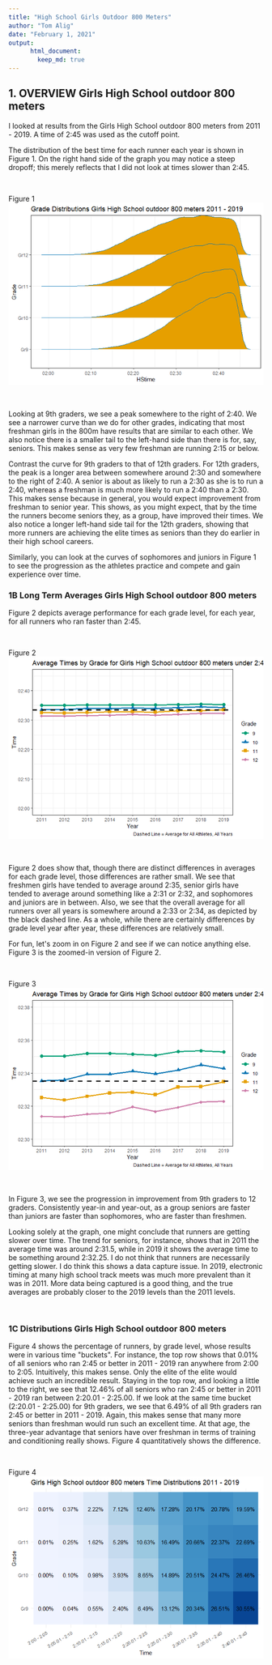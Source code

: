 ```yaml
---
title: "High School Girls Outdoor 800 Meters"
author: "Tom Alig"
date: "February 1, 2021"
output:
      html_document:
        keep_md: true
---
```













## **1. OVERVIEW Girls High School outdoor 800 meters**    

I looked at results from the Girls High School outdoor 800 meters from 2011 - 2019. A time of 2:45 was used as the cutoff point. 

The  distribution of the best time for each runner each year is shown in Figure 1. On the right hand side of the graph you may notice a steep dropoff; this merely reflects that I did not look at times slower than 2:45.

<br>  

Figure 1  
![](book_draft_v1_files/figure-html/unnamed-chunk-3-1.png)<!-- -->


<br>  


Looking at 9th graders, we see a peak somewhere to the right of 2:40. We see a narrower curve than we do for other grades, indicating that most freshman girls in the 800m have results that are similar to each other. We also notice there is a smaller tail to the left-hand side than there is for, say, seniors. This makes sense as very few freshman are running 2:15 or below.

Contrast the curve for 9th graders to that of 12th graders. For 12th graders, the peak is a longer area between somewhere around 2:30 and somewhere to the right of 2:40. A senior is about as likely to run a 2:30 as she is to run a 2:40, whereas a freshman is much more likely to run a 2:40 than a 2:30. This makes sense because in general, you would expect improvement from freshman to senior year. This shows, as you might expect, that by the time the runners become seniors they, as a group, have improved their times. We also notice a longer left-hand side tail for the 12th graders, showing that more runners are achieving the elite times as seniors than they do earlier in their high school careers.

Similarly, you can look at the curves of sophomores and juniors in Figure 1 to see the progression as the athletes practice and compete and gain experience over time.


### **1B Long Term Averages Girls High School outdoor 800 meters**    

Figure 2 depicts average performance for each grade level, for each year, for all runners who ran faster than 2:45. 

<br>  

Figure 2  
![](book_draft_v1_files/figure-html/unnamed-chunk-4-1.png)<!-- -->


<br>  


Figure 2 does show that, though there are distinct differences in averages for each grade level, those differences are rather small. We see that freshmen girls have tended to average around 2:35, senior girls have tended to average around something like a 2:31 or 2:32, and sophomores and juniors are in between. Also, we see that the overall average for all runners over all years is somewhere around a 2:33 or 2:34, as depicted by the black dashed line. As a whole, while there are certainly differences by grade level year after year, these differences are relatively small.


For fun, let's zoom in on Figure 2 and see if we can notice anything else. Figure 3 is the zoomed-in version of Figure 2.

<br>  

Figure 3  
![](book_draft_v1_files/figure-html/unnamed-chunk-5-1.png)<!-- -->


<br>  


In Figure 3, we see the progression in improvement from 9th graders to 12 graders. Consistently year-in and year-out, as a group seniors are faster than juniors are faster than sophomores, who are faster than freshmen. 

Looking solely at the graph, one might conclude that runners are getting slower over time. The trend for seniors, for instance, shows that in 2011 the average time was around 2:31.5, while in 2019 it shows the average time to be something around 2:32.25. I do not think that runners are necessarily getting slower. I do think this shows a data capture issue. In 2019, electronic timing at many high school track meets was much more prevalent than it was in 2011. More data being captured is a good thing, and the true averages are probably closer to the 2019 levels than the 2011 levels.


<br>  

### **1C Distributions Girls High School outdoor 800 meters**    

Figure 4 shows the percentage of runners, by grade level, whose results were in various time "buckets". For instance, the top row shows that 0.01% of all seniors who ran 2:45 or better in 2011 - 2019 ran anywhere from 2:00 to 2:05. Intuitively, this makes sense. Only the elite of the elite would achieve such an incredible result. Staying in the top row, and looking a little to the right, we see that 12.46% of all seniors who ran 2:45 or better in 2011 - 2019 ran between 2:20.01 - 2:25.00. If we look at the same time bucket (2:20.01 - 2:25.00) for 9th graders, we see that 6.49% of all 9th graders ran 2:45 or better  in 2011 - 2019. Again, this makes sense that many more seniors than freshman would run such an excellent time. At that age, the three-year advantage that seniors have over freshman in terms of training and conditioning really shows. Figure 4 quantitatively shows the difference. 

<br>  

Figure 4  
![](book_draft_v1_files/figure-html/unnamed-chunk-6-1.png)<!-- -->


<br>  






